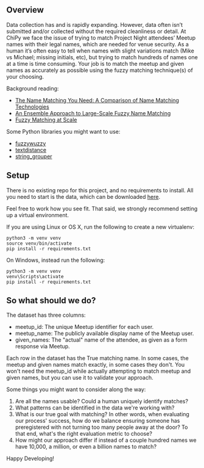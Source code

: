 <!--
.. title: Fuzzy String Matching
.. slug: fuzzy-string-matching
.. date: 2020-01-16 6:00:00 UTC-05:00
.. tags: 
.. category: data-science 
.. link: 
.. description: Use fuzzy string matching algorithms to match ChiPy meetup and given names.
.. type: text
-->

## Overview

Data collection has and is rapidly expanding. However, data often isn’t submitted and/or collected without the required cleanliness or detail. At ChiPy we face the issue of trying to match Project Night attendees’ Meetup names with their legal names, which are needed for venue security. As a human it’s often easy to tell when names with slight variations match (Mike vs Michael; missing initials, etc), but trying to match hundreds of names one at a time is time consuming. Your job is to match the meetup and given names as accurately as possible using the fuzzy matching technique(s) of your choosing.

Background reading:  
- [The Name Matching You Need: A Comparison of Name Matching Technologies](http://www.basistech.com/whitepapers/the-name-matching-you-need-EN.pdf)  
- [An Ensemble Approach to Large-Scale Fuzzy Name Matching](https://medium.com/bcggamma/an-ensemble-approach-to-large-scale-fuzzy-name-matching-b3e3fa124e3c)  
- [Fuzzy Matching at Scale](https://towardsdatascience.com/fuzzy-matching-at-scale-84f2bfd0c536)  

Some Python libraries you might want to use:  
- [fuzzywuzzy](https://pypi.org/project/fuzzywuzzy/)  
- [textdistance](https://pypi.org/project/textdistance/)  
- [string_grouper](https://github.com/Bergvca/string_grouper)  


## Setup

There is no existing repo for this project, and no requirements to install. All you need to start is the data, which can be downloaded [here](https://drive.google.com/file/d/1WtW89K43Rwxq5ZM8Dyryv5EQgkkauOCF/view?usp=sharing).

Feel free to work how you see fit. That said, we strongly recommend setting up a virtual environment.

If you are using Linux or OS X, run the following to create a new virtualenv:

	python3 -m venv venv
	source venv/bin/activate
	pip install -r requirements.txt

On Windows, instead run the following:

	python3 -m venv venv
	venv\Scripts\activate
	pip install -r requirements.txt


## So what should we do?

The dataset has three columns: 
- meetup_id: The unique Meetup identifier for each user.  
- meetup_name: The publicly available display name of the Meetup user.  
- given_names: The "actual" name of the attendee, as given as a form response via Meetup.  

Each row in the dataset has the True matching name. In some cases, the meetup and given names match exactly, in some cases they don't. You won't need the meetup_id while actually attempting to match meetup and given names, but you can use it to validate your approach.

Some things you might want to consider along the way:

1. Are all the names usable? Could a human uniquely identify matches?
2. What patterns can be identified in the data we're working with?
3. What is our true goal with matching? In other words, when evaluating our process' success, how do we balance ensuring someone has preregistered with not turning too many people away at the door? To that end, what's the right evaluation metric to choose?
4. How might our approach differ if instead of a couple hundred names we have 10,000, a million, or even a billion names to match?

Happy Developing!
